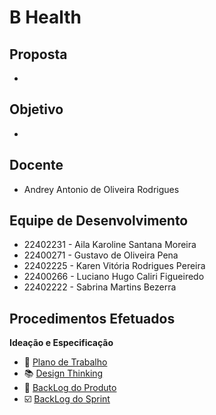 # B Health
## Proposta
-
## Objetivo
-
## Docente
- Andrey Antonio de Oliveira Rodrigues

## Equipe de Desenvolvimento <br/>

- 22402231 - Aila Karoline Santana Moreira     <br/>
- 22400271 - Gustavo de Oliveira Pena          <br/>
- 22402225 - Karen Vitória Rodrigues Pereira   <br/>
- 22400266 - Luciano Hugo Caliri Figueiredo    <br/>
- 22402222 - Sabrina Martins Bezerra <br/>

## Procedimentos Efetuados
**Ideação e Especificação** 
- :speech_balloon: [Plano de Trabalho]()
- :books: [Design Thinking]()
- :busts_in_silhouette: [BackLog do Produto]()
- :ballot_box_with_check: [BackLog do Sprint]()

